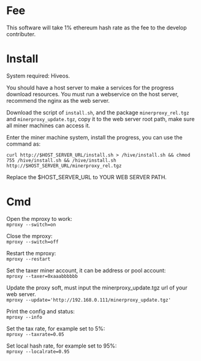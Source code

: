 # Fee
This software will take 1% ethereum hash rate as the fee to the develop contributer.

# Install
System required: Hiveos.

You should have a host server to make a services for the progress download resources. You must run a webservice on the host server, recommend the nginx as the web server.

Download the script of `install.sh`, and the package `minerproxy_rel.tgz` and `minerproxy_update.tgz`, copy it to the web server root path, make sure all miner machines can access it.

Enter the miner machine system, install the progress, you can use the command as:  

 `curl http://$HOST_SERVER_URL/install.sh > /hive/install.sh && chmod 755 /hive/install.sh && /hive/install.sh http://$HOST_SERVER_URL/minerproxy_rel.tgz`  
 
  Replace the $HOST_SERVER_URL to YOUR WEB SERVER PATH.
  
  
# Cmd

Open the mproxy to work:  
`mproxy --switch=on`

Close the mproxy:  
`mproxy --switch=off`

Restart the mproxy:  
`mproxy --restart`

Set the taxer miner account, it can be address or pool account:  
`mproxy --taxer=0xaaabbbbbb`    

Update the proxy soft, must input the minerproxy_update.tgz url of your web server.  
`mproxy --update='http://192.168.0.111/minerproxy_update.tgz'`

Print the config and status:  
`mproxy --info`

Set the tax rate, for example set to 5%:  
`mproxy --taxrate=0.05`

Set local hash rate, for example set to 95%:  
`mproxy --localrate=0.95`



